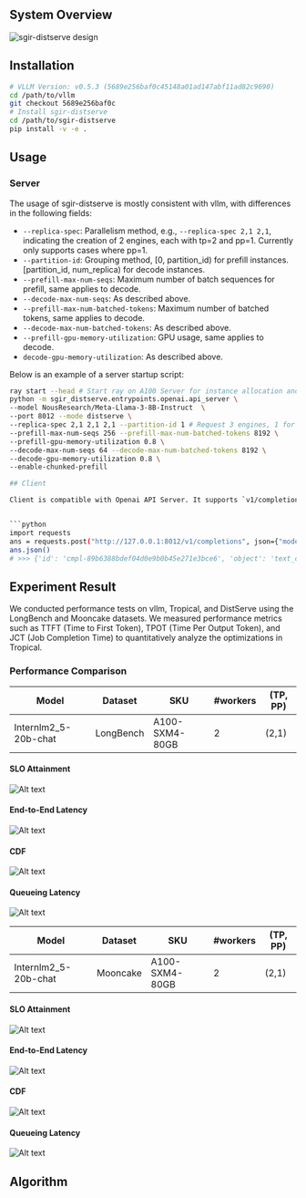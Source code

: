 ## System Overview

![sgir-distserve design](docs/imgs/DistServeDesign.png)

## Installation

```bash
# VLLM Version: v0.5.3 (5689e256baf0c45148a01ad147abf11ad82c9690)
cd /path/to/vllm
git checkout 5689e256baf0c
# Install sgir-distserve
cd /path/to/sgir-distserve
pip install -v -e .
```

## Usage

### Server

The usage of sgir-distserve is mostly consistent with vllm, with differences in the following fields:

- `--replica-spec`: Parallelism method, e.g., `--replica-spec 2,1 2,1`, indicating the creation of 2 engines, each with tp=2 and pp=1. Currently only supports cases where pp=1.
- `--partition-id`: Grouping method, [0, partition_id) for prefill instances. [partition_id, num_replica) for decode instances.
- `--prefill-max-num-seqs`: Maximum number of batch sequences for prefill, same applies to decode.
- `--decode-max-num-seqs`: As described above.
- `--prefill-max-num-batched-tokens`: Maximum number of batched tokens, same applies to decode.
- `--decode-max-num-batched-tokens`: As described above.
- `--prefill-gpu-memory-utilization`: GPU usage, same applies to decode.
- `decode-gpu-memory-utilization`: As described above.

Below is an example of a server startup script:

```bash
ray start --head # Start ray on A100 Server for instance allocation and management
python -m sgir_distserve.entrypoints.openai.api_server \
--model NousResearch/Meta-Llama-3-8B-Instruct  \
--port 8012 --mode distserve \
--replica-spec 2,1 2,1 2,1 --partition-id 1 # Request 3 engines, 1 for prefill, 2 for decode \
--prefill-max-num-seqs 256 --prefill-max-num-batched-tokens 8192 \
--prefill-gpu-memory-utilization 0.8 \
--decode-max-num-seqs 64 --decode-max-num-batched-tokens 8192 \
--decode-gpu-memory-utilization 0.8 \
--enable-chunked-prefill

## Client

Client is compatible with Openai API Server. It supports `v1/completions` and `v1/chat/completions`.


```python
import requests
ans = requests.post("http://127.0.0.1:8012/v1/completions", json={"model": "NousResearch/Meta-Llama-3-8B-Instruct", "prompt": "San Francisco is a city that"})
ans.json()
# >>> {'id': 'cmpl-89b6388bdef04d0e9b0b45e271e3bce6', 'object': 'text_completion', 'created': 1729153111, 'model': 'NousResearch/Meta-Llama-3-8B-Instruct', 'choices': [{'index': 0, 'text': ' has something for everyone. From its iconic Golden Gate Bridge to its vibrant cultural attractions', 'logprobs': None, 'finish_reason': 'length', 'stop_reason': None}], 'usage': {'prompt_tokens': 7, 'total_tokens': 23, 'completion_tokens': 16}}
```

## Experiment Result

We conducted performance tests on vllm, Tropical, and DistServe using the LongBench and Mooncake datasets. We measured performance metrics such as TTFT (Time to First Token), TPOT (Time Per Output Token), and JCT (Job Completion Time) to quantitatively analyze the optimizations in Tropical.

### Performance Comparison


| Model            | Dataset    | SKU            | #workers | (TP, PP) |
|------------------|------------|----------------|----------|----------|
| Internlm2_5-20b-chat | LongBench  | A100-SXM4-80GB | 2        | (2,1)    |

#### SLO Attainment

![Alt text](docs/interlm_20b/longbench/slo.png)

#### End-to-End Latency

![Alt text](docs/interlm_20b/longbench/latency_avg_p90.png)

#### CDF

![Alt text](docs/interlm_20b/longbench/latency_cdf.png)

#### Queueing Latency

![Alt text](docs/interlm_20b/longbench/queuing_time_p90.png)


| Model            | Dataset    | SKU            | #workers | (TP, PP) |
|------------------|------------|----------------|----------|----------|
| Internlm2_5-20b-chat | Mooncake  | A100-SXM4-80GB | 2        | (2,1)    |

#### SLO Attainment

![Alt text](docs/interlm_20b/mooncake/slo.jpg)

#### End-to-End Latency

![Alt text](docs/interlm_20b/mooncake/latency_avg_p90.jpg)

#### CDF

![Alt text](docs/interlm_20b/mooncake/latency_cdf.jpg)

#### Queueing Latency

![Alt text](docs/interlm_20b/mooncake/queuing_time_p90.jpg)



## Algorithm
